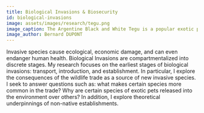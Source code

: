 ```yaml
---
title: Biological Invasions & Biosecurity
id: biological-invasions
image: assets/images/research/tegu.png
image_caption: The Argentine Black and White Tegu is a popular exotic pet lizard. They are an emerging invasive species in Florida, USA. 
image_author: Bernard DUPONT
---
```


Invasive species cause ecological, economic damage, and can even endanger human health. Biological Invasions are compartmentalized into discrete stages. My research focuses on the earliest stages of biological invasions: transport, introduction, and establishment. In particular, I explore the consequences of the wildlife trade as a source of new invasive species. I seek to answer questions such as: what makes certain species more common in the trade? Why are certain species of exotic pets released into the environment over others? In addition, I explore theoretical underpinnings of non-native establishments. 